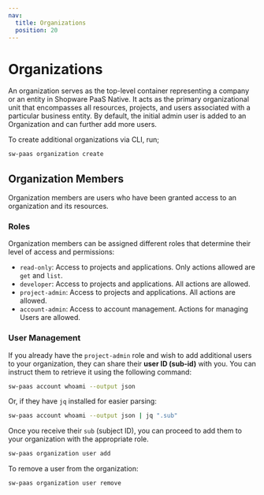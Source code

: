 ```yaml
---
nav:
  title: Organizations
  position: 20
---
```


# Organizations

An organization serves as the top-level container representing a company or an entity in Shopware PaaS Native. It acts as the primary organizational unit that encompasses all resources, projects, and users associated with a particular business entity. By default, the initial admin user is added to an Organization and can further add more users.

To create additional organizations via CLI, run;

```sh
sw-paas organization create
```

## Organization Members

Organization members are users who have been granted access to an organization and its resources.

### Roles

Organization members can be assigned different roles that determine their level of access and permissions:

- `read-only`: Access to projects and applications. Only actions allowed are `get` and `list`.
- `developer`: Access to projects and applications. All actions are allowed.
- `project-admin`: Access to projects and applications. All actions are allowed.
- `account-admin`: Access to account management. Actions for managing Users are allowed.

### User Management

If you already have the `project-admin` role and wish to add additional users to your organization, they can share their **user ID (sub-id)** with you. You can instruct them to retrieve it using the following command:

```sh
sw-paas account whoami --output json
```

Or, if they have `jq` installed for easier parsing:

```sh
sw-paas account whoami --output json | jq ".sub"
```

Once you receive their `sub` (subject ID), you can proceed to add them to your organization with the appropriate role.

```sh
sw-paas organization user add
```

To remove a user from the organization:

```sh
sw-paas organization user remove
```
